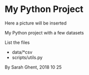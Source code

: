 # My Python Project

Here a picture will be inserted

My Python project with a few datasets

List the files

- data/*csv
- scripts/utils.py

By Sarah
Ghent, 2018 10 25
